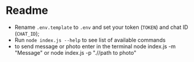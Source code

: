 # Readme
- Rename `.env.template` to `.env` and set your token (`TOKEN`) and chat ID (`CHAT_ID`);
- Run `node index.js --help` to see list of available commands
- to send message or photo enter in the terminal node index.js -m "Message" or node index.js -p ".//path to photo"
